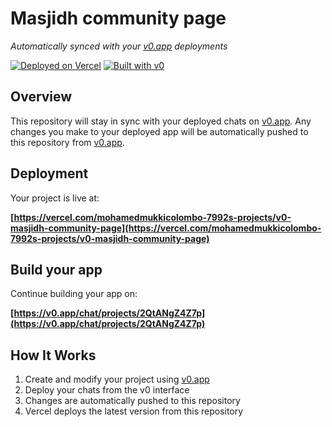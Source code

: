 # Masjidh community page

*Automatically synced with your [v0.app](https://v0.app) deployments*

[![Deployed on Vercel](https://img.shields.io/badge/Deployed%20on-Vercel-black?style=for-the-badge&logo=vercel)](https://vercel.com/mohamedmukkicolombo-7992s-projects/v0-masjidh-community-page)
[![Built with v0](https://img.shields.io/badge/Built%20with-v0.app-black?style=for-the-badge)](https://v0.app/chat/projects/2QtANgZ4Z7p)

## Overview

This repository will stay in sync with your deployed chats on [v0.app](https://v0.app).
Any changes you make to your deployed app will be automatically pushed to this repository from [v0.app](https://v0.app).

## Deployment

Your project is live at:

**[https://vercel.com/mohamedmukkicolombo-7992s-projects/v0-masjidh-community-page](https://vercel.com/mohamedmukkicolombo-7992s-projects/v0-masjidh-community-page)**

## Build your app

Continue building your app on:

**[https://v0.app/chat/projects/2QtANgZ4Z7p](https://v0.app/chat/projects/2QtANgZ4Z7p)**

## How It Works

1. Create and modify your project using [v0.app](https://v0.app)
2. Deploy your chats from the v0 interface
3. Changes are automatically pushed to this repository
4. Vercel deploys the latest version from this repository